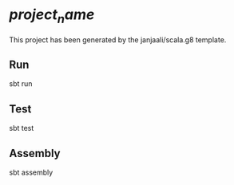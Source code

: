 # $project_name$

This project has been generated by the janjaali/scala.g8 template.

## Run

sbt run

## Test

sbt test

## Assembly

sbt assembly
